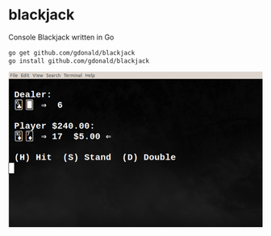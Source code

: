 # blackjack
Console Blackjack written in Go

    go get github.com/gdonald/blackjack
    go install github.com/gdonald/blackjack

![Blackjack](https://raw.githubusercontent.com/gdonald/blackjack/master/bj.png)

